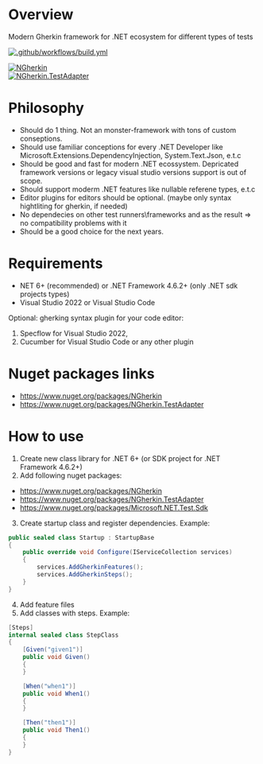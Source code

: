 # Overview

Modern Gherkin framework for .NET ecosystem for different types of tests

[![.github/workflows/build.yml](https://github.com/Romfos/NGherkin/actions/workflows/build.yml/badge.svg)](https://github.com/Romfos/NGherkin/actions/workflows/build.yml)

[![NGherkin](https://img.shields.io/nuget/v/NGherkin?label=NGherkin)](https://www.nuget.org/packages/NGherkin)\
[![NGherkin.TestAdapter](https://img.shields.io/nuget/v/NGherkin.TestAdapter?label=NGherkin.TestAdapter)](https://www.nuget.org/packages/NGherkin.TestAdapter)

# Philosophy
- Should do 1 thing. Not an monster-framework with tons of custom conseptions.
- Should use familiar conceptions for every .NET Developer like Microsoft.Extensions.DependencyInjection, System.Text.Json, e.t.c
- Should be good and fast for modern .NET ecossystem. Depricated framework versions or legacy visual studio versions support is out of scope.
- Should support moderm .NET features like nullable referene types, e.t.c
- Editor plugins for editors should be optional. (maybe only syntax hightliting for gherkin, if needed)
- No dependecies on other test runners\frameworks and as the result => no compatibility problems with it
- Should be a good choice for the next years.

# Requirements
- NET 6+ (recommended) or .NET Framework 4.6.2+ (only .NET sdk projects types)
- Visual Studio 2022 or Visual Studio Code

Optional: gherking syntax plugin for your code editor:
1) Specflow for Visual Studio 2022,
2) Cucumber for Visual Studio Code or any other plugin

# Nuget packages links  
- https://www.nuget.org/packages/NGherkin
- https://www.nuget.org/packages/NGherkin.TestAdapter

# How to use
1) Create new class library for .NET 6+ (or SDK project for .NET Framework 4.6.2+)
2) Add following nuget packages:
- https://www.nuget.org/packages/NGherkin
- https://www.nuget.org/packages/NGherkin.TestAdapter
- https://www.nuget.org/packages/Microsoft.NET.Test.Sdk
3) Create startup class and register dependencies. Example:
  
```csharp
public sealed class Startup : StartupBase
{
    public override void Configure(IServiceCollection services)
    {
        services.AddGherkinFeatures();
        services.AddGherkinSteps();
    }
}

```

4) Add feature files
5) Add classes with steps. Example:

```csharp
[Steps]
internal sealed class StepClass
{
    [Given("given1")]
    public void Given()
    {
    }

    [When("when1")]
    public void When1()
    {
    }

    [Then("then1")]
    public void Then1()
    {
    }
}
```
